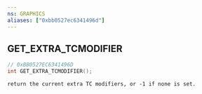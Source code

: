 ```yaml
---
ns: GRAPHICS
aliases: ["0xbb0527ec6341496d"]
---
```

## GET_EXTRA_TCMODIFIER

```c
// 0xBB0527EC6341496D
int GET_EXTRA_TCMODIFIER();
```

```
return the current extra TC modifiers, or -1 if none is set.
```
